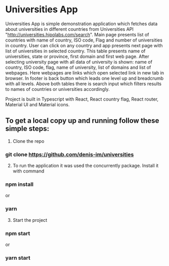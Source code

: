 # Universities App

Universities App is simple demonstration application which fetches data about universities
in different countries from Universities API "http://universities.hipolabs.com/search".
Main page presents list of countries with name of country, ISO code, Flag and number of universities
in country. User can click on any country and app presents next page with list of universities in
selected country. This table presents name of universities, state or province, first domain and first
web page. After selecting university page with all data of university is shown: name of country, ISO code,
flag, name of university, list of domains and list of webpages. Here webpages are links which open selected
link in new tab in browser. In footer is back button which leads one level up and breadcrumb with all levels.
Above both tables there is search input which filters results to names of countries or universities accordingly.

Project is built in Typescript with React, React country flag, React router, Material UI and Material icons.

## To get a local copy up and running follow these simple steps:

1. Clone the repo

### git clone https://github.com/denis-im/universities

2. To run the application it was used the concurrently package. Install it with command

### npm install

or

### yarn

3. Start the project

### npm start

or

### yarn start
